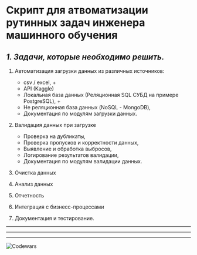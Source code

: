 # **Скрипт для атвоматизации рутинных задач инженера машинного обучения**
## *1. Задачи, которые необходимо решить.*
1. Автоматизация загрузки данных из различных источников:

    - csv / excel, +
    - API (Kaggle)
    - Локальная база данных (Реляционная SQL СУБД на примере PostgreSQL), +
    - Не реляционная база данных (NoSQL - MongoDB),
    - Документация по модулям загрузки данных.

2. Валидация данных при загрузке

    - Проверка на дубликаты,
    - Проверка пропусков и корректности данных,
    - Выявление и обработка выбросов,
    - Логирование результатов валидации,
    - Документация по модулям валидации данных.

3. Очистка данных
4. Анализ данных
5. Отчетность
6. Интеграция с бизнесс-процессами
7. Документация и тестирование.

---
---
---


![Codewars](https://www.codewars.com/users/Ollldman/badges/micro)
